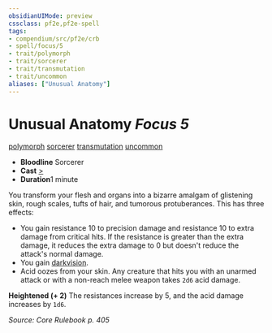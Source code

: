 ```yaml
---
obsidianUIMode: preview
cssclass: pf2e,pf2e-spell
tags:
- compendium/src/pf2e/crb
- spell/focus/5
- trait/polymorph
- trait/sorcerer
- trait/transmutation
- trait/uncommon
aliases: ["Unusual Anatomy"]
---
```

# Unusual Anatomy *Focus 5*   
[polymorph](/rules/traits/polymorph.md)  [sorcerer](/rules/traits/sorcerer.md)  [transmutation](/rules/traits/transmutation.md)  [uncommon](/rules/traits/uncommon.md)  

- **Bloodline** Sorcerer
- **Cast** [>](/rules/core-rulebook/chapter-9-playing-the-game.md#Actions "Single Action") 
- **Duration**1 minute

You transform your flesh and organs into a bizarre amalgam of glistening skin, rough scales, tufts of hair, and tumorous protuberances. This has three effects:

- You gain resistance 10 to precision damage and resistance 10 to extra damage from critical hits. If the resistance is greater than the extra damage, it reduces the extra damage to 0 but doesn't reduce the attack's normal damage.
- You gain [darkvision](/rules/abilities/darkvision.md).
- Acid oozes from your skin. Any creature that hits you with an unarmed attack or with a non-reach melee weapon takes `2d6` acid damage.

**Heightened (+ 2)** The resistances increase by 5, and the acid damage increases by `1d6`.

*Source: Core Rulebook p. 405*
